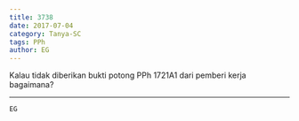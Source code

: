 ```yaml
---
title: 3738
date: 2017-07-04
category: Tanya-SC
tags: PPh
author: EG
---
```


Kalau tidak diberikan bukti potong PPh 1721A1 dari pemberi kerja bagaimana?

---



`EG`
